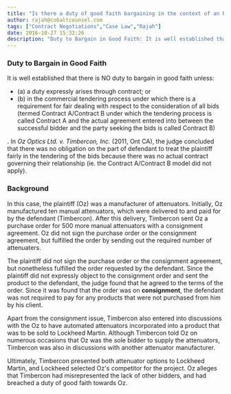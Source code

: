 ```yaml
---
title: "Is there a duty of good faith bargaining in the context of an RFP?"
author: rajah@cobaltcounsel.com
tags: ["Contract Negotiations","Case Law","Rajah"]
date: 2016-10-27 15:32:26
description: "Duty to Bargain in Good Faith: It is well established that there is NO duty to bargain in good faith unless some conditions are met."
---
```


### Duty to Bargain in Good Faith

It is well established that there is NO duty to bargain in good faith unless:

- (a) a duty expressly arises through contract; or 
- (b) in the commercial tendering process under which there is a requirement for fair dealing with respect to the consideration of all bids (termed Contract A/Contract B under which the tendering process is called Contract A and the actual agreement entered into between the successful bidder and the party seeking the bids is called Contract B)

.
 In *Oz Optics Ltd. v. Timbercon, Inc.* (2011, Ont CA), the judge concluded that there was no obligation on the part of defendant to treat the plaintiff fairly in the tendering of the bids because there was no actual contract governing their relationship (ie. the Contract A/Contract B model did not apply).
 
### Background 

In this case, the plaintiff (Oz) was a manufacturer of attenuators. Initially, Oz manufactured ten manual attenuators, which were delivered to and paid for by the defendant (Timbercon). After this delivery, Timbercon sent Oz a purchase order for 500 more manual attenuators with a consignment agreement. Oz did not sign the purchase order or the consignment agreement, but fulfilled the order by sending out the required number of attenuaters.

The plaintiff did not sign the purchase order or the consignment agreement, but nonetheless fulfilled the order requested by the defendant. Since the plaintiff did not expressly object to the consignment order and sent the product to the defendant, the judge found that he agreed to the terms of the order. Since it was found that the order was on **consignment**, the defendant was not required to pay for any products that were not purchased from him by his client.

Apart from the consignment issue, Timbercon also entered into discussions with the Oz to have automated attenuators incorporated into a product that was to be sold to Lockheed Martin. Although Timbercon told Oz on numerous occasions that Oz was the sole bidder to supply the attenuators, Timbercon was also in discussions with another attenuator manufacturer.

Ultimately, Timbercon presented both attenuator options to Lockheed Martin, and Lockheed selected Oz's competitor for the project. Oz alleges that Timbercon had misrepresented the lack of other bidders, and had breached a duty of good faith towards Oz.
